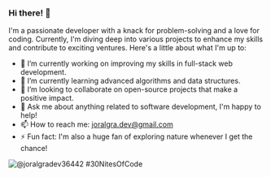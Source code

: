### Hi there! 👋

I'm a passionate developer with a knack for problem-solving and a love for coding. Currently, I'm diving deep into various projects to enhance my skills and contribute to exciting ventures. Here's a little about what I'm up to:

- 🔭 I’m currently working on improving my skills in full-stack web development.
- 🌱 I’m currently learning advanced algorithms and data structures.
- 👯 I’m looking to collaborate on open-source projects that make a positive impact.
- 💬 Ask me about anything related to software development, I'm happy to help!
- 📫 How to reach me: joralgra.dev@gmail.com
- ⚡ Fun fact: I'm also a huge fan of exploring nature whenever I get the chance!


![@joralgradev36442 #30NitesOfCode](https://www.codedex.io/api/petStatus?user=joralgradev36442)
